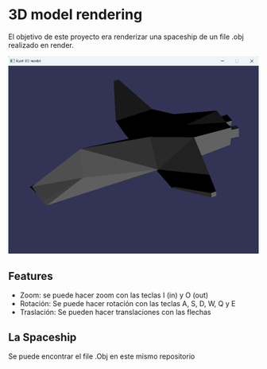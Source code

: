 # 3D model rendering

El objetivo de este proyecto era renderizar una spaceship de un file .obj realizado en render.

![Project Image](https://github.com/nicollegordillo/modelo3D-Lab3/blob/master/modelo3D/spaceship%20screenshot.png)

## Features

- Zoom: se puede hacer zoom con las teclas I (in) y O (out)
- Rotación: Se puede hacer rotación con las teclas A, S, D, W, Q y E
- Traslación: Se pueden hacer translaciones con las flechas

## La Spaceship
Se puede encontrar el file .Obj en este mismo repositorio
